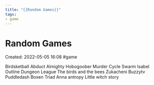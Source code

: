 ```yaml
---
title: "{{Random Games}}"
tags:
- game
---
```

# Random Games

Created: 2022-05-05 16:08
#game

Birdsketball
Abduct
Almighty Hobogoober
Murder Cycle
Swarm
Isabel
Outline
Dungeon League
The birds and the bees
Zukacheni
Buzzytv
Puddledash
Boxen
Triad Anna antropy
Little witch story


